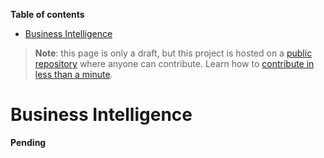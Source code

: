 <!-- START doctoc generated TOC please keep comment here to allow auto update -->
<!-- DON'T EDIT THIS SECTION, INSTEAD RE-RUN doctoc TO UPDATE -->
**Table of contents**

- [Business Intelligence](#business-intelligence)

<!-- END doctoc generated TOC please keep comment here to allow auto update -->

> **Note**: this page is only a draft, but this project is hosted on a [public repository](https://github.com/hhkaos/awesome-arcgis) where anyone can contribute. Learn how to [contribute in less than a minute](https://github.com/hhkaos/awesome-arcgis/blob/master/CONTRIBUTING.md#contributions).

# Business Intelligence

**Pending**
